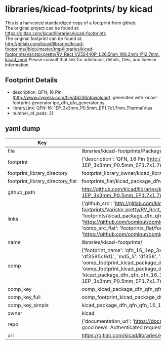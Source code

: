 # libraries/kicad-footprints/ by kicad  
This is a harvested standardized copy of a footprint from github.  
The original project can be found at:  
https://gitlab.com/kicad/libraries/kicad-footprints  
The original footprint can be found at:
http://gitlab.com/kicad/libraries/kicad-footprints//blob/master/tmp/libraries/kicad-footprints/Varistor.pretty/RV_Rect_V25S440P_L26.5mm_W8.2mm_P12.7mm.kicad_mod
Please consult that link for additional, details, files, and license information.  
## Footprint Details
* description: QFN, 16 Pin (http://www.cypress.com/file/46236/download), generated with kicad-footprint-generator ipc_dfn_qfn_generator.py  
* libraryLink: QFN-16-1EP_3x3mm_P0.5mm_EP1.7x1.7mm_ThermalVias  
* number_of_pads: 31  
## yaml dump  
| Key | Value |  
| --- | --- |  
| file | libraries/kicad-footprints/Package_DFN_QFN.pretty/QFN-16-1EP_3x3mm_P0.5mm_EP1.7x1.7mm_ThermalVias.kicad_mod |  
| footprint | {'description': 'QFN, 16 Pin (http://www.cypress.com/file/46236/download), generated with kicad-footprint-generator ipc_dfn_qfn_generator.py', 'libraryLink': 'QFN-16-1EP_3x3mm_P0.5mm_EP1.7x1.7mm_ThermalVias', 'number_of_pads': 31} |  
| footprint_library_directory | footprint_library_owner/kicad_libraries/kicad-footprints/ |  
| footprint_library_directory_flat | footprints_flat/kicad_package_dfn_qfn_qfn_16_1ep_3x3mm_p0_5mm_ep1_7x1_7mm_thermalvias/working |  
| github_path | http://github.com/kicad/libraries/kicad-footprints//blob/master/tmp/libraries/kicad-footprints/Package_DFN_QFN.pretty/QFN-16-1EP_3x3mm_P0.5mm_EP1.7x1.7mm_ThermalVias.kicad_mod |  
| links | {'github_src': 'http://gitlab.com/kicad/libraries/kicad-footprints//blob/master/tmp/libraries/kicad-footprints/Varistor.pretty/RV_Rect_V25S440P_L26.5mm_W8.2mm_P12.7mm.kicad_mod', 'github_src_repo': 'https://gitlab.com/kicad/libraries/kicad-footprints', 'oomp_bot': 'footprints/kicad_package_dfn_qfn_qfn_16_1ep_3x3mm_p0_5mm_ep1_7x1_7mm_thermalvias/working', 'oomp_bot_github': 'https://github.com/oomlout/oomlout_oomp_footprint_bot/tree/main/footprints/kicad_package_dfn_qfn_qfn_16_1ep_3x3mm_p0_5mm_ep1_7x1_7mm_thermalvias/working', 'oomp_src_flat': 'footprints_flat/footprints_flat/kicad_package_dfn_qfn_qfn_16_1ep_3x3mm_p0_5mm_ep1_7x1_7mm_thermalvias/working', 'oomp_src_flat_github': 'https://github.com/oomlout/oomlout_oomp_footprint_src/tree/main/footprints_flat/kicad_package_dfn_qfn_qfn_16_1ep_3x3mm_p0_5mm_ep1_7x1_7mm_thermalvias/working'} |  
| name | libraries/kicad-footprints/ |  
| oomp | {'footprint_name': 'qfn_16_1ep_3x3mm_p0_5mm_ep1_7x1_7mm_thermalvias', 'library_name': 'package_dfn_qfn', 'md5': 'df3585c9d1d0122ee78934779fd130b5', 'md5_10': 'df3585c9d1', 'md5_5': 'df358', 'md5_6': 'df3585', 'oomp_key': 'oomp_kicad_package_dfn_qfn_qfn_16_1ep_3x3mm_p0_5mm_ep1_7x1_7mm_thermalvias', 'oomp_key_extra': 'oomp_footprint_kicad_package_dfn_qfn_qfn_16_1ep_3x3mm_p0_5mm_ep1_7x1_7mm_thermalvias', 'oomp_key_full': 'oomp_footprint_kicad_package_dfn_qfn_qfn_16_1ep_3x3mm_p0_5mm_ep1_7x1_7mm_thermalvias_df3585', 'oomp_key_simple': 'kicad_package_dfn_qfn_qfn_16_1ep_3x3mm_p0_5mm_ep1_7x1_7mm_thermalvias', 'original_filename': 'libraries/kicad-footprints/Package_DFN_QFN.pretty/QFN-16-1EP_3x3mm_P0.5mm_EP1.7x1.7mm_ThermalVias.kicad_mod', 'owner_name': 'kicad'} |  
| oomp_key | oomp_kicad_package_dfn_qfn_qfn_16_1ep_3x3mm_p0_5mm_ep1_7x1_7mm_thermalvias |  
| oomp_key_full | oomp_footprint_kicad_package_dfn_qfn_qfn_16_1ep_3x3mm_p0_5mm_ep1_7x1_7mm_thermalvias |  
| oomp_key_simple | kicad_package_dfn_qfn_qfn_16_1ep_3x3mm_p0_5mm_ep1_7x1_7mm_thermalvias |  
| owner | kicad |  
| repo | {'documentation_url': 'https://docs.github.com/rest/overview/resources-in-the-rest-api#rate-limiting', 'message': "API rate limit exceeded for 84.66.173.59. (But here's the good news: Authenticated requests get a higher rate limit. Check out the documentation for more details.)"} |  
| url | https://gitlab.com/kicad/libraries/kicad-footprints |  


